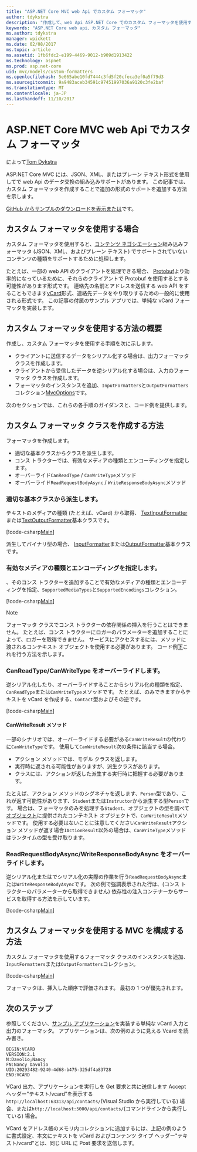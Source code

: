 ```yaml
---
title: "ASP.NET Core MVC web Api でカスタム フォーマッタ"
author: tdykstra
description: "作成して、web Api ASP.NET Core でのカスタム フォーマッタを使用する方法を説明します。"
keywords: "ASP.NET Core web api、カスタム フォーマッタ"
ms.author: tdykstra
manager: wpickett
ms.date: 02/08/2017
ms.topic: article
ms.assetid: 1fb6fdc2-e199-4469-9012-b909d1913422
ms.technology: aspnet
ms.prod: asp.net-core
uid: mvc/models/custom-formatters
ms.openlocfilehash: 5e665abe10fd7444c3fd5f20cfeca3ef0a5f79d3
ms.sourcegitcommit: 9a9483aceb34591c97451997036a9120c3fe2baf
ms.translationtype: MT
ms.contentlocale: ja-JP
ms.lasthandoff: 11/10/2017
---
```

# <a name="custom-formatters-in-aspnet-core-mvc-web-apis"></a>ASP.NET Core MVC web Api でカスタム フォーマッタ

によって[Tom Dykstra](https://github.com/tdykstra)

ASP.NET Core MVC には、JSON、XML、またはプレーン テキスト形式を使用してで web Api のデータ交換の組み込みサポートがあります。 この記事では、カスタム フォーマッタを作成することで追加の形式のサポートを追加する方法を示します。

[GitHub からサンプルのダウンロードを表示または](https://github.com/aspnet/Docs/tree/master/aspnetcore/mvc/advanced/custom-formatters/sample)です。

## <a name="when-to-use-custom-formatters"></a>カスタム フォーマッタを使用する場合

カスタム フォーマッタを使用すると、[コンテンツ ネゴシエーション](xref:mvc/models/formatting)組み込みフォーマッタ (JSON、XML、およびプレーン テキスト) でサポートされていないコンテンツの種類をサポートするために処理します。

たとえば、一部の web API のクライアントを処理できる場合、 [Protobuf](https://github.com/google/protobuf)より効率的になっているために、それらのクライアントで Protobuf を使用するとする可能性があります形式です。  連絡先の名前とアドレスを送信する web API をすることもできます[vCard](https://wikipedia.org/wiki/VCard)形式、連絡先データをやり取りするための一般的に使用される形式です。 この記事の付属のサンプル アプリでは、単純な vCard フォーマッタを実装します。

## <a name="overview-of-how-to-use-a-custom-formatter"></a>カスタム フォーマッタを使用する方法の概要

作成し、カスタム フォーマッタを使用する手順を次に示します。

* クライアントに送信するデータをシリアル化する場合は、出力フォーマッタ クラスを作成します。
* クライアントから受信したデータを逆シリアル化する場合は、入力のフォーマッタ クラスを作成します。 
* フォーマッタのインスタンスを追加、`InputFormatters`と`OutputFormatters`コレクション[MvcOptions](https://docs.microsoft.com/aspnet/core/api/microsoft.aspnetcore.mvc.mvcoptions)です。

次のセクションでは、これらの各手順のガイダンスと、コード例を提供します。

## <a name="how-to-create-a-custom-formatter-class"></a>カスタム フォーマッタ クラスを作成する方法

フォーマッタを作成します。

* 適切な基本クラスからクラスを派生します。
* コンス トラクターでは、有効なメディアの種類とエンコーディングを指定します。
* オーバーライド`CanReadType` / `CanWriteType`メソッド
* オーバーライド`ReadRequestBodyAsync` / `WriteResponseBodyAsync`メソッド
  
### <a name="derive-from-the-appropriate-base-class"></a>適切な基本クラスから派生します。

テキストのメディアの種類 (たとえば、vCard) から取得、 [TextInputFormatter](https://docs.microsoft.com/aspnet/core/api/microsoft.aspnetcore.mvc.formatters.textinputformatter)または[TextOutputFormatter](https://docs.microsoft.com/aspnet/core/api/microsoft.aspnetcore.mvc.formatters.textoutputformatter)基本クラスです。

[!code-csharp[Main](custom-formatters/sample/Formatters/VcardOutputFormatter.cs?name=classdef)]

派生してバイナリ型の場合、 [InputFormatter](https://docs.microsoft.com/aspnet/core/api/microsoft.aspnetcore.mvc.formatters.inputformatter)または[OutputFormatter](https://docs.microsoft.com/aspnet/core/api/microsoft.aspnetcore.mvc.formatters.outputformatter)基本クラスです。

### <a name="specify-valid-media-types-and-encodings"></a>有効なメディアの種類とエンコーディングを指定します。

、そのコンス トラクターを追加することで有効なメディアの種類とエンコーディングを指定、`SupportedMediaTypes`と`SupportedEncodings`コレクション。

[!code-csharp[Main](custom-formatters/sample/Formatters/VcardOutputFormatter.cs?name=ctor&highlight=3,5-6)]

> [!NOTE]  
> フォーマッタ クラスでコンス トラクターの依存関係の挿入を行うことはできません。 たとえば、コンス トラクターにロガーのパラメーターを追加することによって、ロガーを取得できません。 サービスにアクセスするには、メソッドに渡されるコンテキスト オブジェクトを使用する必要があります。 コード例[下](#read-write)これを行う方法を示します。

### <a name="override-canreadtypecanwritetype"></a>CanReadType/CanWriteType をオーバーライドします。 

逆シリアル化したり、オーバーライドすることからシリアル化の種類を指定、`CanReadType`または`CanWriteType`メソッドです。 たとえば、のみできますからテキストを vCard を作成する、`Contact`型およびその逆です。

[!code-csharp[Main](custom-formatters/sample/Formatters/VcardOutputFormatter.cs?name=canwritetype)]

#### <a name="the-canwriteresult-method"></a>CanWriteResult メソッド

一部のシナリオでは、オーバーライドする必要がある`CanWriteResult`の代わりに`CanWriteType`です。 使用して`CanWriteResult`次の条件に該当する場合。

  * アクション メソッドでは、モデル クラスを返します。
  * 実行時に返される可能性がありますが、派生クラスがあります。
  * クラスには、アクションが返した派生する実行時に把握する必要があります。  

たとえば、アクション メソッドのシグネチャを返します、`Person`型であり、これが返す可能性があります、`Student`または`Instructor`から派生する型`Person`です。 場合は、フォーマッタのみを処理する`Student`、オブジェクトの型を調べて[オブジェクト](https://docs.microsoft.com/aspnet/core/api/microsoft.aspnetcore.mvc.formatters.outputformattercanwritecontext#Microsoft_AspNetCore_Mvc_Formatters_OutputFormatterCanWriteContext_Object)に提供されたコンテキスト オブジェクトで、`CanWriteResult`メソッドです。 使用する必要はないことに注意してください`CanWriteResult`アクション メソッドが返す場合`IActionResult`以外の場合は、`CanWriteType`メソッドはランタイムの型を受け取ります。

<a id="read-write"></a>
### <a name="override-readrequestbodyasyncwriteresponsebodyasync"></a>ReadRequestBodyAsync/WriteResponseBodyAsync をオーバーライドします。 

逆シリアル化またはでシリアル化の実際の作業を行う`ReadRequestBodyAsync`または`WriteResponseBodyAsync`です。  次の例で強調表示された行は、(コンス トラクターのパラメーターから取得できません) 依存性の注入コンテナーからサービスを取得する方法を示しています。

[!code-csharp[Main](custom-formatters/sample/Formatters/VcardOutputFormatter.cs?name=writeresponse&highlight=3-4)]

## <a name="how-to-configure-mvc-to-use-a-custom-formatter"></a>カスタム フォーマッタを使用する MVC を構成する方法
 
カスタム フォーマッタを使用するフォーマッタ クラスのインスタンスを追加、`InputFormatters`または`OutputFormatters`コレクション。

[!code-csharp[Main](custom-formatters/sample/Startup.cs?name=mvcoptions&highlight=3-4)]

フォーマッタは、挿入した順序で評価されます。 最初の 1 つが優先されます。 

## <a name="next-steps"></a>次のステップ

参照してください、[サンプル アプリケーション](https://github.com/aspnet/Docs/tree/master/aspnetcore/mvc/advanced/custom-formatters/sample)を実装する単純な vCard 入力と出力のフォーマッタ。  アプリケーションは、次の例のように見える Vcard を読み書き。

```
BEGIN:VCARD
VERSION:2.1
N:Davolio;Nancy
FN:Nancy Davolio
UID:20293482-9240-4d68-b475-325df4a83728
END:VCARD
```

VCard 出力、アプリケーションを実行しを Get 要求と共に送信します Accept ヘッダー"テキスト/vcard"を表示する`http://localhost:63313/api/contacts/`(Visual Studio から実行している) 場合、または`http://localhost:5000/api/contacts/`(コマンドラインから実行している) 場合。

VCard をアドレス帳のメモリ内コレクションに追加するには、上記の例のように書式設定、本文にテキストを vCard およびコンテンツ タイプ ヘッダー"テキスト/vcard"とは、同じ URL に Post 要求を送信します。
